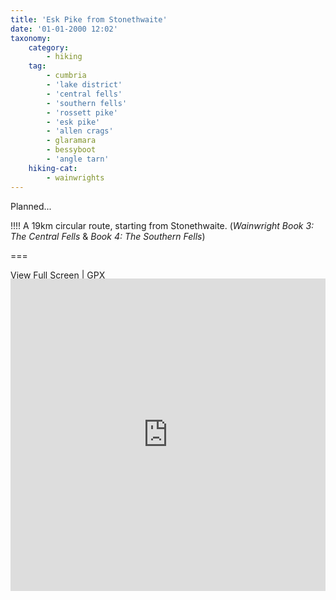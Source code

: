 ```yaml
---
title: 'Esk Pike from Stonethwaite'
date: '01-01-2000 12:02'
taxonomy:
    category:
        - hiking
    tag:
        - cumbria
        - 'lake district'
        - 'central fells'
        - 'southern fells'
        - 'rossett pike'
        - 'esk pike'
        - 'allen crags'
        - glaramara
        - bessyboot
        - 'angle tarn'
    hiking-cat:
        - wainwrights
---
```


Planned...

!!!! A 19km circular route, starting from Stonethwaite. (*Wainwright Book 3: The Central Fells* & *Book 4: The Southern Fells*)

===

[View Full Screen](https://map.mootparadox.com/full/angletarn-plan) | [GPX](https://map.mootparadox.com/gpx/angletarn-plan)  
<p><iframe src="https://map.mootparadox.com/embed/angletarn-plan" height="500" width="100%" style="border:none; margin-top:-1.2em;"></iframe></p>